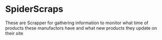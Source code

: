 # SpiderScraps
These are Scrapper for gathering information to monitor what time of products these manufactors have and what new products they update on their site
